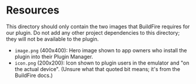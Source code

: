 # Resources

This directory should only contain the two images that BuildFire requires for our plugin. Do not add any other project dependencies to this directory; they will not be available to the plugin.

- `image.png` (400x400): Hero image shown to app owners who install the plugin into their Plugin Manager.
- `icon.png` (200x200): Icon shown to plugin users in the emulator and "on the actual device". (Unsure what that quoted bit means; it's from the BuildFire docs.)
